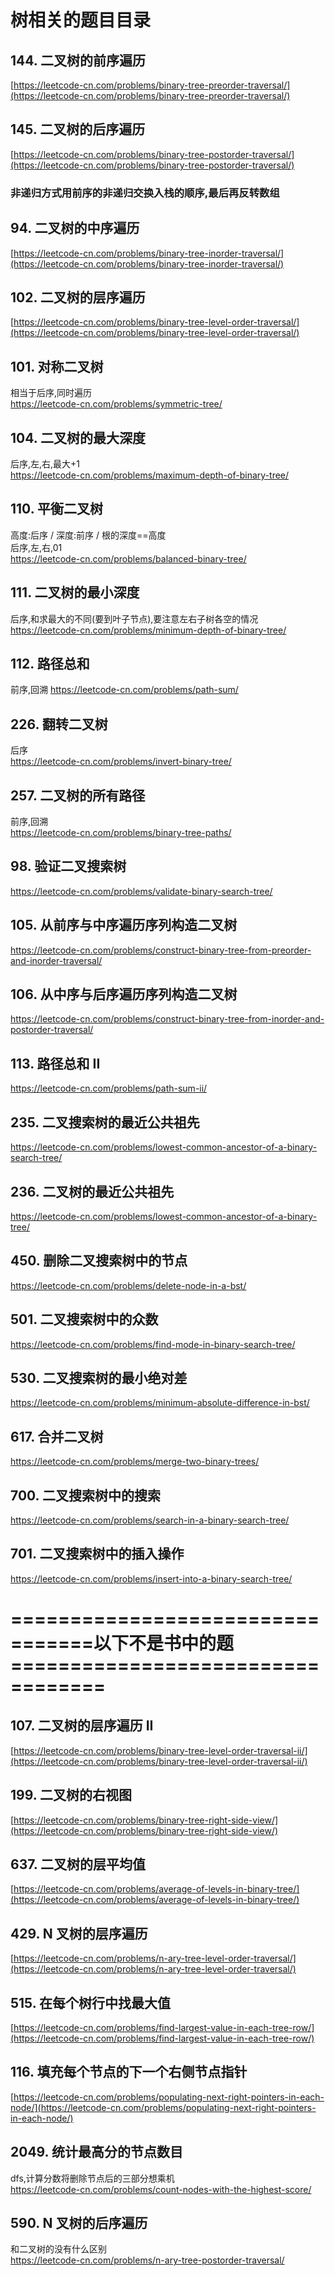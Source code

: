 # 树相关的题目目录

## 144. 二叉树的前序遍历

[https://leetcode-cn.com/problems/binary-tree-preorder-traversal/](https://leetcode-cn.com/problems/binary-tree-preorder-traversal/)

## 145. 二叉树的后序遍历

[https://leetcode-cn.com/problems/binary-tree-postorder-traversal/](https://leetcode-cn.com/problems/binary-tree-postorder-traversal/)

### 非递归方式用前序的非递归交换入栈的顺序,最后再反转数组

## 94. 二叉树的中序遍历

[https://leetcode-cn.com/problems/binary-tree-inorder-traversal/](https://leetcode-cn.com/problems/binary-tree-inorder-traversal/)

## 102. 二叉树的层序遍历

[https://leetcode-cn.com/problems/binary-tree-level-order-traversal/](https://leetcode-cn.com/problems/binary-tree-level-order-traversal/)

## 101. 对称二叉树

相当于后序,同时遍历  
https://leetcode-cn.com/problems/symmetric-tree/

## 104. 二叉树的最大深度

后序,左,右,最大+1  
https://leetcode-cn.com/problems/maximum-depth-of-binary-tree/

## 110. 平衡二叉树

高度:后序 / 深度:前序 / 根的深度==高度   
后序,左,右,01  
https://leetcode-cn.com/problems/balanced-binary-tree/

## 111. 二叉树的最小深度

后序,和求最大的不同(要到叶子节点),要注意左右子树各空的情况  
https://leetcode-cn.com/problems/minimum-depth-of-binary-tree/

## 112. 路径总和

前序,回溯
https://leetcode-cn.com/problems/path-sum/

## 226. 翻转二叉树

后序  
https://leetcode-cn.com/problems/invert-binary-tree/

## 257. 二叉树的所有路径

前序,回溯    
https://leetcode-cn.com/problems/binary-tree-paths/

## 98. 验证二叉搜索树

https://leetcode-cn.com/problems/validate-binary-search-tree/

## 105. 从前序与中序遍历序列构造二叉树

https://leetcode-cn.com/problems/construct-binary-tree-from-preorder-and-inorder-traversal/

## 106. 从中序与后序遍历序列构造二叉树

https://leetcode-cn.com/problems/construct-binary-tree-from-inorder-and-postorder-traversal/

## 113. 路径总和 II

https://leetcode-cn.com/problems/path-sum-ii/

## 235. 二叉搜索树的最近公共祖先

https://leetcode-cn.com/problems/lowest-common-ancestor-of-a-binary-search-tree/

## 236. 二叉树的最近公共祖先

https://leetcode-cn.com/problems/lowest-common-ancestor-of-a-binary-tree/

## 450. 删除二叉搜索树中的节点

https://leetcode-cn.com/problems/delete-node-in-a-bst/

## 501. 二叉搜索树中的众数

https://leetcode-cn.com/problems/find-mode-in-binary-search-tree/

## 530. 二叉搜索树的最小绝对差

https://leetcode-cn.com/problems/minimum-absolute-difference-in-bst/

## 617. 合并二叉树

https://leetcode-cn.com/problems/merge-two-binary-trees/

## 700. 二叉搜索树中的搜索

https://leetcode-cn.com/problems/search-in-a-binary-search-tree/

## 701. 二叉搜索树中的插入操作

https://leetcode-cn.com/problems/insert-into-a-binary-search-tree/

# =================================以下不是书中的题==================================

## 107. 二叉树的层序遍历 II

[https://leetcode-cn.com/problems/binary-tree-level-order-traversal-ii/](https://leetcode-cn.com/problems/binary-tree-level-order-traversal-ii/)

## 199. 二叉树的右视图

[https://leetcode-cn.com/problems/binary-tree-right-side-view/](https://leetcode-cn.com/problems/binary-tree-right-side-view/)

## 637. 二叉树的层平均值

[https://leetcode-cn.com/problems/average-of-levels-in-binary-tree/](https://leetcode-cn.com/problems/average-of-levels-in-binary-tree/)

## 429. N 叉树的层序遍历

[https://leetcode-cn.com/problems/n-ary-tree-level-order-traversal/](https://leetcode-cn.com/problems/n-ary-tree-level-order-traversal/)

## 515. 在每个树行中找最大值

[https://leetcode-cn.com/problems/find-largest-value-in-each-tree-row/](https://leetcode-cn.com/problems/find-largest-value-in-each-tree-row/)

## 116. 填充每个节点的下一个右侧节点指针

[https://leetcode-cn.com/problems/populating-next-right-pointers-in-each-node/](https://leetcode-cn.com/problems/populating-next-right-pointers-in-each-node/)

## 2049. 统计最高分的节点数目

dfs,计算分数将删除节点后的三部分想乘机    
https://leetcode-cn.com/problems/count-nodes-with-the-highest-score/

## 590. N 叉树的后序遍历

和二叉树的没有什么区别  
https://leetcode-cn.com/problems/n-ary-tree-postorder-traversal/